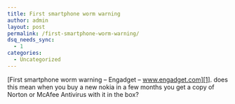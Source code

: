 ```yaml
---
title: First smartphone worm warning
author: admin
layout: post
permalink: /first-smartphone-worm-warning/
dsq_needs_sync:
  - 1
categories:
  - Uncategorized
---
```

[First smartphone worm warning &#8211; Engadget &#8211; www.engadget.com][1]. does this mean when you buy a new nokia in a few months you get a copy of Norton or McAfee Antivirus with it in the box?

 [1]: http://www.engadget.com/entry/9412864652917275/